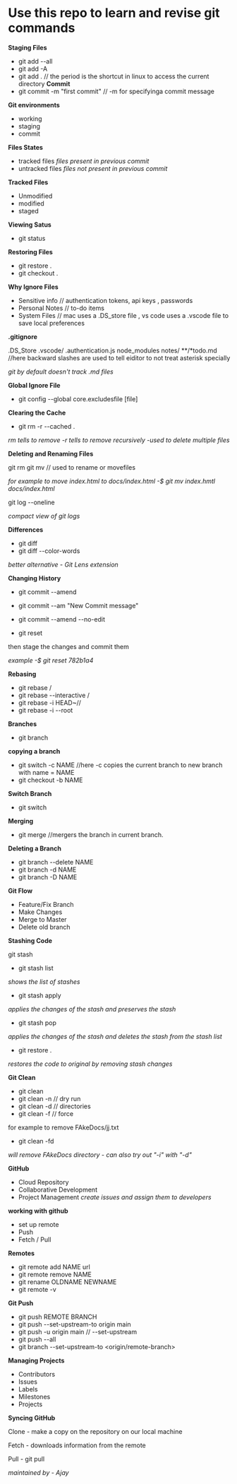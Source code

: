 # Use this repo to learn and revise git commands 

**Staging Files**

- git add --all
- git add -A
- git add . 
// the period is the shortcut in linux to access the current directory
**Commit**
- git commit -m "first commit" // -m for specifyinga commit message

**Git environments**

- working
- staging
- commit

**Files States**

- tracked files *files present in previous commit*
- untracked files *files not present in previous commit*

**Tracked Files**

- Unmodified
- modified
- staged

**Viewing Satus**

- git status

**Restoring Files**

- git restore .
- git checkout .

**Why Ignore Files**

- Sensitive info // authentication tokens, api keys , passwords
- Personal Notes // to-do items
- System Files // mac uses a .DS_store file , vs code uses a .vscode file to save local preferences

**.gitignore**

.DS_Store
.vscode/
.authentication.js
node_modules
notes/
\*\*/\*todo.md //here backward slashes are used to tell eiditor to not treat asterisk specially

*git by default doesn't track .md files*

**Global Ignore File**

- git config --global core.excludesfile [file]

**Clearing the Cache**

- git rm -r --cached . 

*rm tells to remove -r tells to remove recursively -used to delete multiple files*

**Deleting and Renaming Files**

git rm <file-name>
git mv <file-name> <new-file-name> // used to rename or movefiles

*for example to move index.html to docs/index.html -$ git mv index.hmtl docs/index.html*

git log --oneline  

*compact view of git logs*

**Differences**

- git diff
- git diff --color-words

*better alternative - Git Lens extension*

**Changing History**

- git commit --amend
- git commit --am "New Commit message"
- git commit --amend --no-edit

- git reset <sha1 of previous commit>

then stage the changes
and commit them

*example -$ git reset 782b1a4*

**Rebasing**

- git rebase <branch>/<commit>
- git rebase --interactive <branch>/<commit>
- git rebase -i HEAD~//
- git rebase -i --root

**Branches**

- git branch

**copying a branch**

- git switch -c NAME //here -c copies the current branch to new branch with name = NAME
- git checkout -b NAME

**Switch Branch**

- git switch <branch-name>

**Merging**

- git merge <branch-name> //mergers the <branch-name> branch in current branch.

**Deleting a Branch**

- git branch --delete NAME
- git branch -d NAME
- git branch -D NAME

**Git Flow**

- Feature/Fix Branch
- Make Changes
- Merge to Master
- Delete old branch

**Stashing Code**

git stash 
- git stash list 

*shows the list of stashes*

- git stash apply 

*applies the changes of the stash and preserves the stash*

- git stash pop 

*applies the changes of the stash and deletes the stash from the stash list*

- git restore . 

*restores the code to original by removing stash changes*


**Git Clean**

- git clean
- git clean -n // dry run 
- git clean -d // directories
- git clean -f // force

for example to remove FAkeDocs/jj.txt
- git clean -fd 

*will remove FAkeDocs directory - can also try out "-i" with "-d"*

**GitHub**

-  Cloud Repository 
-  Collaborative Development
- Project Management
*create issues and assign them to developers*

**working with github**

- set up remote
- Push 
- Fetch / Pull

**Remotes**
- git remote add NAME url
- git remote remove NAME
- git rename OLDNAME NEWNAME
- git remote -v

**Git Push**

- git push REMOTE BRANCH
- git push --set-upstream-to origin main
- git push -u origin main // --set-upstream
- git push --all
- git branch --set-upstream-to <origin/remote-branch> 

**Managing Projects**

- Contributors 
- Issues
- Labels
- Milestones
- Projects

**Syncing GitHub**

Clone - make a copy on the repository on our local machine

Fetch - downloads information from the remote 

Pull - git pull



*maintained by - Ajay*